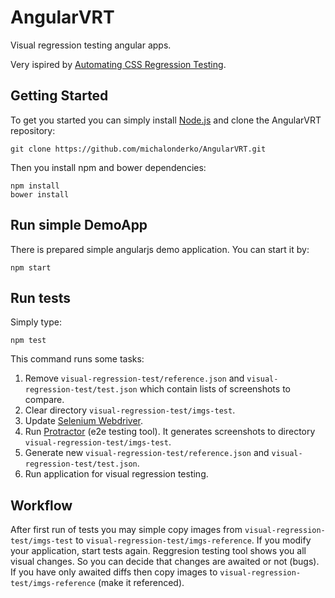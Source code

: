 # AngularVRT
Visual regression testing angular apps.

Very ispired by [Automating CSS Regression Testing](http://css-tricks.com/automating-css-regression-testing/).

## Getting Started

To get you started you can simply install [Node.js](http://nodejs.org/) and clone the AngularVRT repository:

```
git clone https://github.com/michalonderko/AngularVRT.git
```

Then you install npm and bower dependencies:

```
npm install
bower install
```

## Run simple DemoApp

There is prepared simple angularjs demo application. You can start it by:

```
npm start
```

## Run tests

Simply type:

```
npm test
```

This command runs some tasks:

1. Remove `visual-regression-test/reference.json` and `visual-regression-test/test.json` which contain lists of screenshots to compare.
2. Clear directory `visual-regression-test/imgs-test`.
3. Update [Selenium Webdriver](http://docs.seleniumhq.org/projects/webdriver/).
4. Run [Protractor](http://angular.github.io/protractor/) (e2e testing tool). It generates screenshots to directory `visual-regression-test/imgs-test`.
5. Generate new `visual-regression-test/reference.json` and `visual-regression-test/test.json`.
6. Run application for visual regression testing.

## Workflow

After first run of tests you may simple copy images from `visual-regression-test/imgs-test` to `visual-regression-test/imgs-reference`. If you modify your application, start tests again. Reggresion testing tool shows you all visual changes. So you can decide that changes are awaited or not (bugs). If you have only awaited diffs then copy images to `visual-regression-test/imgs-reference` (make it referenced).
